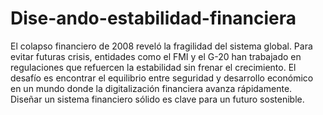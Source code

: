 # Dise-ando-estabilidad-financiera
El colapso financiero de 2008 reveló la fragilidad del sistema global. Para evitar futuras crisis, entidades como el FMI y el G-20 han trabajado en regulaciones que refuercen la estabilidad sin frenar el crecimiento. El desafío es encontrar el equilibrio entre seguridad y desarrollo económico en un mundo donde la digitalización financiera avanza rápidamente. Diseñar un sistema financiero sólido es clave para un futuro sostenible.

